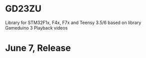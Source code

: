 # GD23ZU
Library for STM32F1x, F4x, F7x and Teensy 3.5/6 based on library Gameduino 3 Playback videos

# June 7, Release
